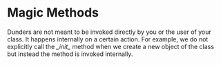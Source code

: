 <h1>Magic Methods</h1>

Dunders are not meant to be invoked directly by you or the user of your class.
It happens internally on a certain action. For example, we do not explicitly 
call the *\__init__* method when we create a new object of the class but 
instead the method is invoked internally. 


